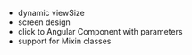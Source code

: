 -   dynamic viewSize
-   screen design
-   click to Angular Component with parameters 
-   support for Mixin classes 